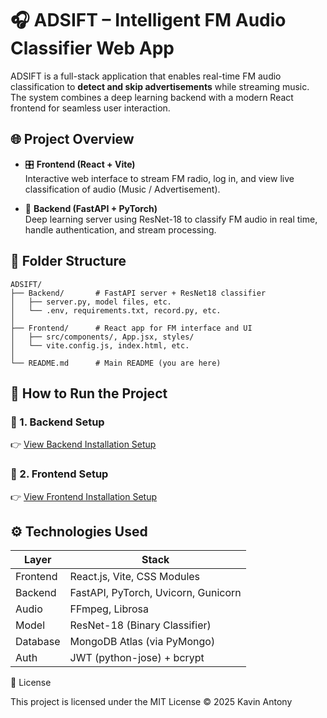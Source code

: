 # 🎧 ADSIFT – Intelligent FM Audio Classifier Web App

ADSIFT is a full-stack application that enables real-time FM audio classification to **detect and skip advertisements** while streaming music. The system combines a deep learning backend with a modern React frontend for seamless user interaction.

## 🌐 Project Overview

- 🎛️ **Frontend (React + Vite)**  
  Interactive web interface to stream FM radio, log in, and view live classification of audio (Music / Advertisement).

- 🧠 **Backend (FastAPI + PyTorch)**  
  Deep learning server using ResNet-18 to classify FM audio in real time, handle authentication, and stream processing.

## 📁 Folder Structure
```
ADSIFT/
├── Backend/       # FastAPI server + ResNet18 classifier
│   ├── server.py, model files, etc.
│   └── .env, requirements.txt, record.py, etc.
│
├── Frontend/      # React app for FM interface and UI
│   ├── src/components/, App.jsx, styles/
│   └── vite.config.js, index.html, etc.
│
└── README.md      # Main README (you are here)
```

## 🚀 How to Run the Project

### 🔹 1. Backend Setup
👉 [View Backend Installation Setup](./Backend/README.md)

### 🔹 2. Frontend Setup
👉 [View Frontend Installation Setup](./Frontend//README.md)

## ⚙️ Technologies Used

| **Layer**   | **Stack**                              |
|-------------|-----------------------------------------|
| Frontend    | React.js, Vite, CSS Modules             |
| Backend     | FastAPI, PyTorch, Uvicorn, Gunicorn     |
| Audio       | FFmpeg, Librosa                         |
| Model       | ResNet-18 (Binary Classifier)           |
| Database    | MongoDB Atlas (via PyMongo)             |
| Auth        | JWT (python-jose) + bcrypt              |


📜 License

This project is licensed under the MIT License
© 2025 Kavin Antony
